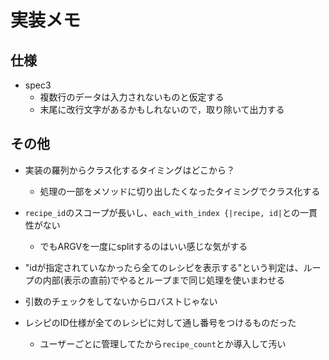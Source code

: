 実装メモ
====

仕様
----

- spec3
    - 複数行のデータは入力されないものと仮定する
    - 末尾に改行文字があるかもしれないので，取り除いて出力する

その他
----

- 実装の羅列からクラス化するタイミングはどこから？
    - 処理の一部をメソッドに切り出したくなったタイミングでクラス化する

- `recipe_id`のスコープが長いし、`each_with_index {|recipe, id|`との一貫性がない
    - でもARGVを一度にsplitするのはいい感じな気がする

- "idが指定されていなかったら全てのレシピを表示する"という判定は、ループの内部(表示の直前)でやるとループまで同じ処理を使いまわせる
- 引数のチェックをしてないからロバストじゃない

- レシピのID仕様が全てのレシピに対して通し番号をつけるものだった
    - ユーザーごとに管理してたから`recipe_count`とか導入して汚い
